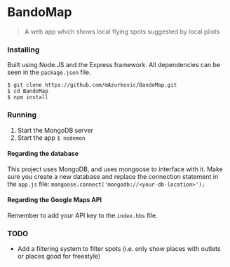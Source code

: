 # BandoMap
> A web app which shows local flying spots suggested by local pilots

### Installing
Built using Node.JS and the Express framework. All dependencies can be seen in the `package.json` file.
```
$ git clone https://github.com/mAzurkovic/BandoMap.git
$ cd BandoMap
$ npm install
```

### Running
1. Start the MongoDB server
2. Start the app `$ nodemon `

#### Regarding the database
This project uses MongoDB, and uses mongoose to interface with it. Make sure you create a new database and replace the connection statement in the `app.js` file: `mongoose.connect('mongodb://<your-db-location>');`

#### Regarding the Google Maps API
Remember to add your API key to the `index.hbs` file.

### TODO
* Add a filtering system to filter spots (i.e. only show places with outlets or places good for freestyle)
